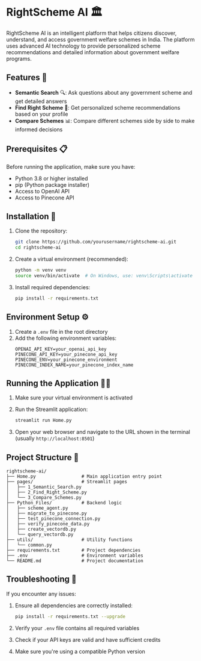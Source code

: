 # RightScheme AI 🏛️

RightScheme AI is an intelligent platform that helps citizens discover, understand, and access government welfare schemes in India. The platform uses advanced AI technology to provide personalized scheme recommendations and detailed information about government welfare programs.

## Features 🌟

- **Semantic Search** 🔍: Ask questions about any government scheme and get detailed answers
- **Find Right Scheme** 🎯: Get personalized scheme recommendations based on your profile
- **Compare Schemes** 📊: Compare different schemes side by side to make informed decisions

## Prerequisites 📋

Before running the application, make sure you have:

- Python 3.8 or higher installed
- pip (Python package installer)
- Access to OpenAI API
- Access to Pinecone API

## Installation 🚀

1. Clone the repository:
   ```bash
   git clone https://github.com/yourusername/rightscheme-ai.git
   cd rightscheme-ai
   ```

2. Create a virtual environment (recommended):
   ```bash
   python -m venv venv
   source venv/bin/activate  # On Windows, use: venv\Scripts\activate
   ```

3. Install required dependencies:
   ```bash
   pip install -r requirements.txt
   ```

## Environment Setup ⚙️

1. Create a `.env` file in the root directory
2. Add the following environment variables:
   ```plaintext
   OPENAI_API_KEY=your_openai_api_key
   PINECONE_API_KEY=your_pinecone_api_key
   PINECONE_ENV=your_pinecone_environment
   PINECONE_INDEX_NAME=your_pinecone_index_name
   ```


## Running the Application 🏃‍♂️

1. Make sure your virtual environment is activated
2. Run the Streamlit application:
   ```bash
   streamlit run Home.py
   ```

3. Open your web browser and navigate to the URL shown in the terminal (usually `http://localhost:8501`)

## Project Structure 📁

```
rightscheme-ai/
├── Home.py                 # Main application entry point
├── pages/                  # Streamlit pages
│   ├── 1_Semantic_Search.py
│   ├── 2_Find_Right_Scheme.py
│   └── 3_Compare_Schemes.py
├── Python_Files/           # Backend logic
│   ├── scheme_agent.py
│   ├── migrate_to_pinecone.py
│   ├── test_pinecone_connection.py
│   ├── verify_pinecone_data.py
│   ├── create_vectordb.py
│   └── query_vectordb.py
├── utils/                  # Utility functions
│   └── common.py
├── requirements.txt        # Project dependencies
├── .env                    # Environment variables
└── README.md               # Project documentation
```

## Troubleshooting 🔧

If you encounter any issues:

1. Ensure all dependencies are correctly installed:
   ```bash
   pip install -r requirements.txt --upgrade
   ```

2. Verify your `.env` file contains all required variables
3. Check if your API keys are valid and have sufficient credits
4. Make sure you're using a compatible Python version


